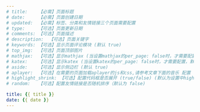 ```yaml
---
# title:    【必需】页面标题
# date:     【必需】页面创建日期
# updated:  【必需】标签、分类和友情链接三个页面需要配置
# type:     【可选】页面更新日期
# comments: 【可选】页面描述
# description:  【可选】页面关键字
# keywords: 【可选】显示页面评论模块 (默认 true)
# top_img:  【可选】页面顶部图片
# mathjax:  【可选】显示mathjax (当设置mathjax的per_page: false时，才需要配置，默认 false)
# katex:    【可选】显示katex (当设置katex的per_page: false时，才需要配置，默认 false)
# aside:    【可选】显示侧边栏 (默认 true)
# aplayer:  【可选】在需要的页面加载aplayer的js和css,请参考文章下面的音乐 配置
# highlight_shrink: 【可选】配置代码框是否展开 (true/false) (默认为设置中highlight_shrink的配置)
# random:   【可选】配置友情链接是否随机排序（默认为 false)

title: {{ title }}
date: {{ date }}
---
```

